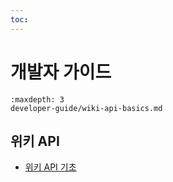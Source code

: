 ```yaml
---
toc:
---
```

# 개발자 가이드

```{toctree}
:maxdepth: 3
developer-guide/wiki-api-basics.md
```

## 위키 API

* [위키 API 기초](./developer-guide/wiki-api-basics.md)
